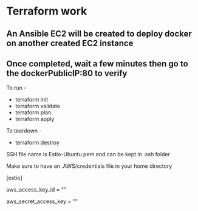 # Terraform work

## An Ansible EC2 will be created to deploy docker on another created EC2 instance

## Once completed, wait a few minutes then go to the dockerPublicIP:80 to verify

To run -

* terraform init
* terraform validate
* terraform plan
* terraform apply

To teardown -

* terraform destroy

SSH file name is Estio-Ubuntu.pem and can be kept in .ssh folder

Make sure to have an .AWS/credentials file in your home directory

[estio]

aws_access_key_id = ""

aws_secret_access_key = ""
